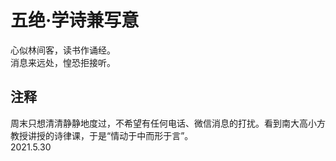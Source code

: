 # 五绝·学诗兼写意
   
心似林间客，读书作诵经。   
消息来远处，惶恐拒接听。   
   
## 注释
   
周末只想清清静静地度过，不希望有任何电话、微信消息的打扰。看到南大高小方教授讲授的诗律课，于是“情动于中而形于言”。   
2021.5.30   